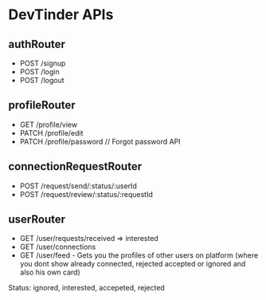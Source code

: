 # DevTinder APIs

## authRouter
- POST /signup
- POST /login
- POST /logout

## profileRouter
- GET /profile/view
- PATCH /profile/edit
- PATCH /profile/password // Forgot password API

## connectionRequestRouter
- POST /request/send/:status/:userId 
- POST /request/review/:status/:requestId

## userRouter
- GET /user/requests/received => interested
- GET /user/connections
- GET /user/feed - Gets you the profiles of other users on platform (where you dont show already connected, rejected  accepted or ignored and also his own card)


Status: ignored, interested, accepeted, rejected